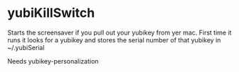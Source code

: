 # yubiKillSwitch

Starts the screensaver if you pull out your yubikey from yer mac.
First time it runs it looks for a yubikey and stores the serial number of that yubikey in ~/.yubiSerial

Needs yubikey-personalization
 
